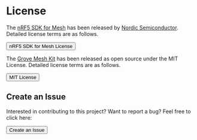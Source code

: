 # License

The [nRF5 SDK for Mesh]() has been released by [Nordic Semiconductor](https://www.nordicsemi.com/Software-and-Tools/Software/nRF5-SDK-for-Mesh). Detailed license terms are as follows.

<a href="https://github.com/NordicSemiconductor/nRF5-SDK-for-Mesh/blob/master/LICENSE_NOTE.md" target="_blank"><button data-md-color-primary="marsala" style="width: auto;">nRF5 SDK for Mesh License</button></a>


The [Grove Mesh Kit](https://github.com/makerdiary/grove-mesh-kit) has been released as open source under the MIT License. Detailed license terms are as follows.

<a href="/license" target="_blank"><button data-md-color-primary="marsala">MIT License</button></a>

## Create an Issue

Interested in contributing to this project? Want to report a bug? Feel free to click here:

<a href="https://github.com/makerdiary/grove-mesh-kit/issues/new"><button data-md-color-primary="marsala"><i class="fa fa-github"></i> Create an Issue</button></a>


